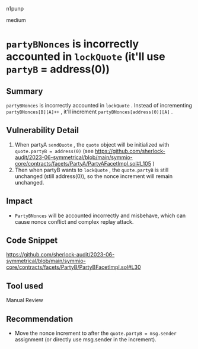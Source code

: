 n1punp

medium

# `partyBNonces` is incorrectly accounted in `lockQuote` (it'll use `partyB` = address(0))

## Summary
`partyBNonces` is incorrectly accounted in `lockQuote` . Instead of incrementing `partyBNonces[B][A]++` , it'll increment `partyBNonces[address(0)][A]` . 

## Vulnerability Detail
1. When partyA `sendQuote` , the `quote` object will be initialized with `quote.partyB = address(0)` (see  https://github.com/sherlock-audit/2023-06-symmetrical/blob/main/symmio-core/contracts/facets/PartyA/PartyAFacetImpl.sol#L105 )
2. Then when partyB wants to `lockQuote` , the `quote.partyB` is still unchanged (still address(0)), so the nonce increment will remain unchanged.

## Impact
- `PartyBNonces` will be accounted incorrectly and misbehave, which can cause nonce conflict and complex replay attack.

## Code Snippet
https://github.com/sherlock-audit/2023-06-symmetrical/blob/main/symmio-core/contracts/facets/PartyB/PartyBFacetImpl.sol#L30

## Tool used

Manual Review

## Recommendation
- Move the nonce increment to after the `quote.partyB = msg.sender` assignment (or directly use msg.sender in the increment).